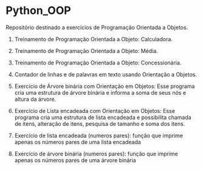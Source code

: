 # Python_OOP
Repositório destinado a exercícios de Programação Orientada a Objetos.

1) Treinamento de Programação Orientada a Objeto: Calculadora.

2) Treinamento de Programação Orientada a Objeto: Média.

3) Treinamento de Programação Orientada a Objeto: Concessionária.

4) Contador de linhas e de palavras em texto usando Orientação a Objetos.

5) Exercício de Árvore binária com Orientação em Objetos: Esse programa cria uma estrutura de árvore binária e informa a soma de seus nós e altura da árvore.

6) Exercício de Lista encadeada com Orientação em Objetos: Esse programa cria uma estrutura de lista encadeada e possibilita chamada de itens, alteração de itens, pesquisa de tamanho e soma dos itens.

7) Exercício de lista encadeada (numeros pares): função que imprime apenas os números pares de uma lista encadeada

8) Exercício de árvore binária (numeros pares): função que imprime apenas os números pares de uma árvore binária

